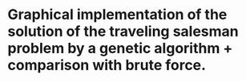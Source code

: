# Graphical implementation of the solution of the traveling salesman problem by a genetic algorithm + comparison with brute force.
